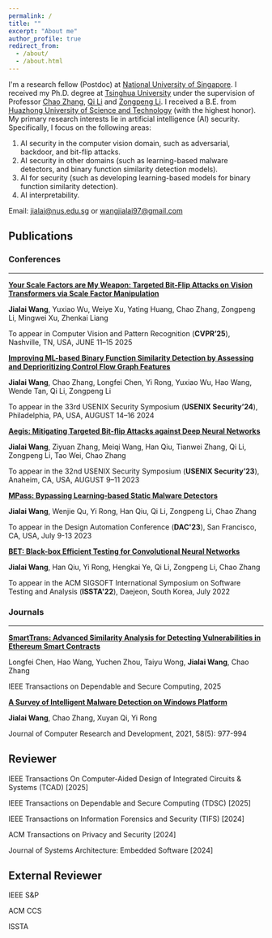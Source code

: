 ```yaml
---
permalink: /
title: ""
excerpt: "About me"
author_profile: true
redirect_from: 
  - /about/
  - /about.html
---
```

I'm a research fellow (Postdoc) at [National University of Singapore](https://www.nus.edu.sg/).
I received my Ph.D. degree at [Tsinghua University](https://www.tsinghua.edu.cn/en/) under the supervision of Professor [Chao Zhang](https://netsec.ccert.edu.cn/people/chaoz), [Qi Li](https://sites.google.com/site/qili2012/) and [Zongpeng Li](https://scholar.google.com/citations?user=UnsBY_AAAAAJ&hl=zh-CN). I received a B.E. from [Huazhong University of Science and Technology](https://english.hust.edu.cn/) (with the highest honor). 
My primary research interests lie in artificial intelligence (AI) security. Specifically, I focus on the following areas:

1. AI security in the computer vision domain, such as adversarial, backdoor, and bit-flip attacks.
2. AI security in other domains (such as learning-based malware detectors, and binary function similarity detection models).
3. AI for security (such as developing learning-based models for binary function similarity detection).
4. AI interpretability.

Email: jialai@nus.edu.sg or wangjialai97@gmail.com


Publications
------------------
### Conferences 
------------------
[**Your Scale Factors are My Weapon: Targeted Bit-Flip Attacks on Vision Transformers via Scale Factor Manipulation**]()

**Jialai Wang**, Yuxiao Wu, Weiye Xu, Yating Huang, Chao Zhang, Zongpeng Li, Mingwei Xu, Zhenkai Liang

To appear in Computer Vision and Pattern Recognition (__CVPR’25__), Nashville, TN, USA, JUNE 11–15 2025

[**Improving ML-based Binary Function Similarity Detection by Assessing and Deprioritizing Control Flow Graph Features**]()

**Jialai Wang**, Chao Zhang, Longfei Chen, Yi Rong, Yuxiao Wu, Hao Wang, Wende Tan, Qi Li, Zongpeng Li

To appear in the 33rd USENIX Security Symposium (__USENIX Security’24__), Philadelphia, PA, USA, AUGUST 14–16 2024

[**Aegis: Mitigating Targeted Bit-flip Attacks against Deep Neural Networks**]()

**Jialai Wang**, Ziyuan Zhang, Meiqi Wang, Han Qiu, Tianwei Zhang, Qi Li, Zongpeng Li, Tao Wei, Chao Zhang

To appear in the 32nd USENIX Security Symposium (__USENIX Security’23__), Anaheim, CA, USA, AUGUST 9–11 2023
    
[**MPass: Bypassing Learning-based Static Malware Detectors**]()

**Jialai Wang**, Wenjie Qu, Yi Rong, Han Qiu, Qi Li, Zongpeng Li, Chao Zhang

To appear in the Design Automation Conference (__DAC'23__), San Francisco, CA, USA, July 9-13 2023
   
[**BET: Black-box Efficient Testing for Convolutional Neural Networks**]()

**Jialai Wang**, Han Qiu, Yi Rong, Hengkai Ye, Qi Li, Zongpeng Li, Chao Zhang

To appear in the ACM SIGSOFT International Symposium on Software Testing and Analysis (**ISSTA'22**), Daejeon, South Korea, July 2022

### Journals  
------------------
[**SmartTrans: Advanced Similarity Analysis for Detecting Vulnerabilities in Ethereum Smart Contracts**]()

Longfei Chen, Hao Wang, Yuchen Zhou, Taiyu Wong, **Jialai Wang**, Chao Zhang

IEEE Transactions on Dependable and Secure Computing, 2025


[**A Survey of Intelligent Malware Detection on Windows Platform**]()

**Jialai Wang**, Chao Zhang, Xuyan Qi, Yi Rong

Journal of Computer Research and Development, 2021, 58(5): 977-994 


Reviewer
------------------
IEEE Transactions On Computer-Aided Design of Integrated Circuits & Systems (TCAD) [2025]

IEEE Transactions on Dependable and Secure Computing (TDSC) [2025]

IEEE Transactions on Information Forensics and Security (TIFS) [2024]

ACM Transactions on Privacy and Security [2024]

Journal of Systems Architecture: Embedded Software [2024]

External Reviewer
------------------
IEEE S&P

ACM CCS

ISSTA 



